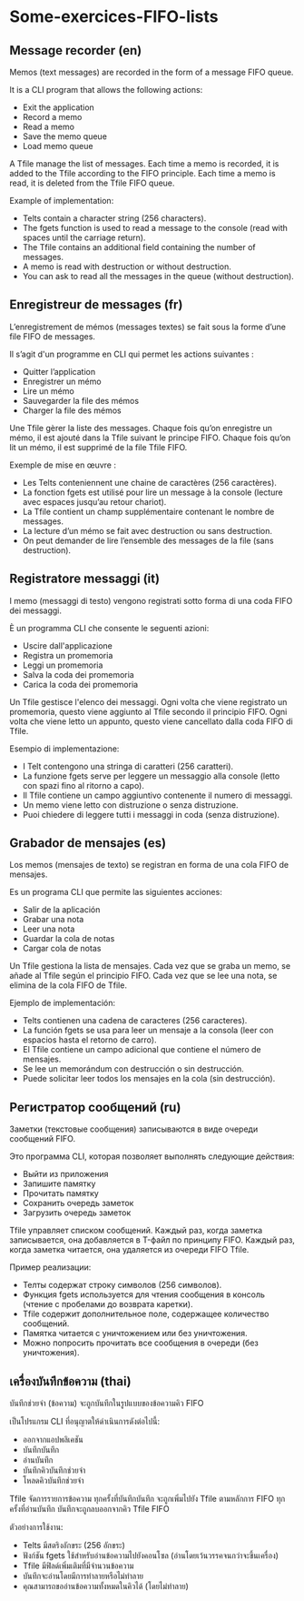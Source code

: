 # Some-exercices-FIFO-lists

## Message recorder (en)

Memos (text messages) are recorded in the form of a message FIFO queue.

It is a CLI program that allows the following actions:
- Exit the application
- Record a memo
- Read a memo
- Save the memo queue
- Load memo queue

A Tfile manage the list of messages. Each time a memo is recorded, it is added to the Tfile according to the FIFO principle. Each time a memo is read, it is deleted from the Tfile FIFO queue.

Example of implementation:
- Telts contain a character string (256 characters).
- The fgets function is used to read a message to the console (read with spaces until the carriage return).
- The Tfile contains an additional field containing the number of messages.
- A memo is read with destruction or without destruction.
- You can ask to read all the messages in the queue (without destruction).

## Enregistreur de messages (fr)

L’enregistrement de mémos (messages textes) se fait sous la forme d’une file FIFO de messages.

Il s’agit d'un programme en CLI qui permet les actions suivantes :
- Quitter l’application
- Enregistrer un mémo
- Lire un mémo
- Sauvegarder la file des mémos
- Charger la file des mémos

Une Tfile gèrer la liste des messages. Chaque fois qu’on enregistre un mémo, il est ajouté dans la Tfile suivant le principe FIFO. Chaque fois qu’on lit un mémo, il est supprimé de la file Tfile FIFO.

Exemple de mise en œuvre :
- Les Telts conteniennent une chaine de caractères (256 caractères).
- La fonction fgets est utilisé pour lire un message à la console (lecture avec espaces jusqu’au retour chariot).
- La Tfile contient un champ supplémentaire contenant le nombre de messages.
- La lecture d’un mémo se fait avec destruction ou sans destruction.
- On peut demander de lire l’ensemble des messages de la file (sans destruction).

## Registratore messaggi (it)

I memo (messaggi di testo) vengono registrati sotto forma di una coda FIFO dei messaggi.

È un programma CLI che consente le seguenti azioni:
- Uscire dall'applicazione
- Registra un promemoria
- Leggi un promemoria
- Salva la coda dei promemoria
- Carica la coda dei promemoria

Un Tfile gestisce l'elenco dei messaggi. Ogni volta che viene registrato un promemoria, questo viene aggiunto al Tfile secondo il principio FIFO. Ogni volta che viene letto un appunto, questo viene cancellato dalla coda FIFO di Tfile.

Esempio di implementazione:
- I Telt contengono una stringa di caratteri (256 caratteri).
- La funzione fgets serve per leggere un messaggio alla console (letto con spazi fino al ritorno a capo).
- Il Tfile contiene un campo aggiuntivo contenente il numero di messaggi.
- Un memo viene letto con distruzione o senza distruzione.
- Puoi chiedere di leggere tutti i messaggi in coda (senza distruzione).

## Grabador de mensajes (es)

Los memos (mensajes de texto) se registran en forma de una cola FIFO de mensajes.

Es un programa CLI que permite las siguientes acciones:
- Salir de la aplicación
- Grabar una nota
- Leer una nota
- Guardar la cola de notas
- Cargar cola de notas

Un Tfile gestiona la lista de mensajes. Cada vez que se graba un memo, se añade al Tfile según el principio FIFO. Cada vez que se lee una nota, se elimina de la cola FIFO de Tfile.

Ejemplo de implementación:
- Telts contienen una cadena de caracteres (256 caracteres).
- La función fgets se usa para leer un mensaje a la consola (leer con espacios hasta el retorno de carro).
- El Tfile contiene un campo adicional que contiene el número de mensajes.
- Se lee un memorándum con destrucción o sin destrucción.
- Puede solicitar leer todos los mensajes en la cola (sin destrucción).

## Регистратор сообщений (ru)

Заметки (текстовые сообщения) записываются в виде очереди сообщений FIFO.

Это программа CLI, которая позволяет выполнять следующие действия:
- Выйти из приложения
- Запишите памятку
- Прочитать памятку
- Сохранить очередь заметок
- Загрузить очередь заметок

Tfile управляет списком сообщений. Каждый раз, когда заметка записывается, она добавляется в T-файл по принципу FIFO. Каждый раз, когда заметка читается, она удаляется из очереди FIFO Tfile.

Пример реализации:
- Телты содержат строку символов (256 символов).
- Функция fgets используется для чтения сообщения в консоль (чтение с пробелами до возврата каретки).
- Tfile содержит дополнительное поле, содержащее количество сообщений.
- Памятка читается с уничтожением или без уничтожения.
- Можно попросить прочитать все сообщения в очереди (без уничтожения).

## เครื่องบันทึกข้อความ   (thai)

บันทึกช่วยจำ (ข้อความ) จะถูกบันทึกในรูปแบบของข้อความคิว FIFO

เป็นโปรแกรม CLI ที่อนุญาตให้ดำเนินการดังต่อไปนี้:
- ออกจากแอปพลิเคชัน
- บันทึกบันทึก
- อ่านบันทึก
- บันทึกคิวบันทึกช่วยจำ
- โหลดคิวบันทึกช่วยจำ

Tfile จัดการรายการข้อความ ทุกครั้งที่บันทึกบันทึก จะถูกเพิ่มไปยัง Tfile ตามหลักการ FIFO ทุกครั้งที่อ่านบันทึก บันทึกจะถูกลบออกจากคิว Tfile FIFO

ตัวอย่างการใช้งาน:
- Telts มีสตริงอักขระ (256 อักขระ)
- ฟังก์ชัน fgets ใช้สำหรับอ่านข้อความไปยังคอนโซล (อ่านโดยเว้นวรรคจนกว่าจะขึ้นเครื่อง)
- Tfile มีฟิลด์เพิ่มเติมที่มีจำนวนข้อความ
- บันทึกจะอ่านโดยมีการทำลายหรือไม่ทำลาย
- คุณสามารถขออ่านข้อความทั้งหมดในคิวได้ (โดยไม่ทำลาย)
